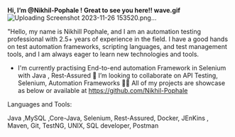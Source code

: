 **Hi, I’m @Nikhil-Pophale ! Great to see you here!! wave.gif** ![Uploading Screenshot 2023-11-26 153520.png…]()

"Hello, my name is Nikhill Pophale, and I am an automation testing professional with 2.5+ years of experience in the field. I have a good hands on  test automation frameworks, scripting languages, and test management tools, and I am always eager to learn new technologies and tools.

-  I'm currently practising End-to-end automation Framework in Selenium with Java , Rest-Assured
👯 I’m looking to collaborate on API Testing, Selenium, Automation Frameworks
👨‍💻 All of my projects are showcase as below or  available at https://github.com/Nikhil-Pophale 

Languages and Tools:

Java ,MySQL ,Core-Java, Selenium, 
Rest-Assured, Docker, JEnKins , Maven, Git, TestNG, UNIX, SQL developer, Postman



<!---
Nikhil-Pophale/Nikhil-Pophale is a ✨ special ✨ repository because its `README.md` (this file) appears on your GitHub profile.
You can click the Preview link to take a look at your changes.
--->
